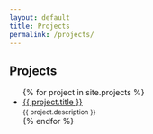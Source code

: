 ```yaml
---
layout: default
title: Projects
permalink: /projects/
---
```


## Projects

<ul class="project-list">
  {% for project in site.projects %}
    <li>
      <a href="{{ project.url }}">{{ project.title }}</a><br>
      <small>{{ project.description }}</small>
    </li>
  {% endfor %}
</ul>
